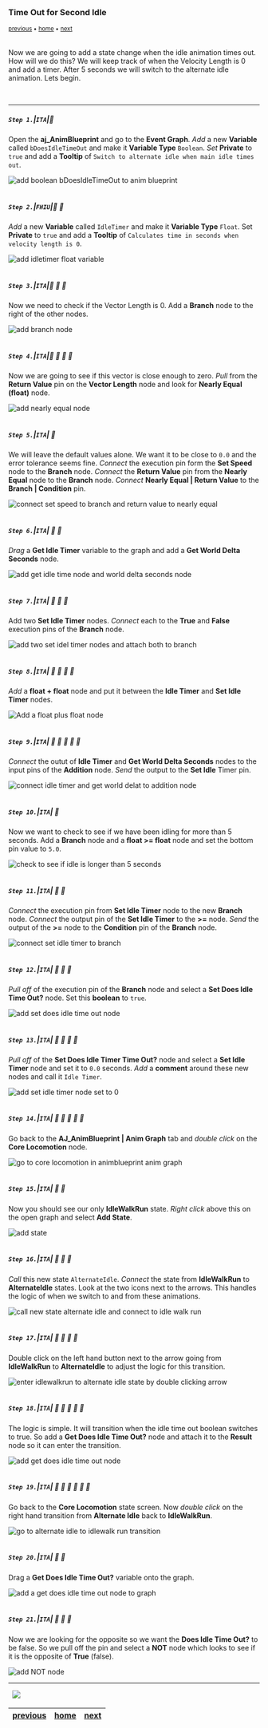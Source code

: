 <img src="https://via.placeholder.com/1000x4/45D7CA/45D7CA" alt="drawing" height="4px"/>

### Time Out for Second Idle

<sub>[previous](../anim-bp/README.md#user-content-our-first-animation-blueprint) • [home](../README.md#user-content-ue4-animations) • [next](../second-idle-ii/README.md#user-content-time-out-for-second-idle-ii)</sub>

<img src="https://via.placeholder.com/1000x4/45D7CA/45D7CA" alt="drawing" height="4px"/>

Now we are going to add a state change when the idle animation times out. How will we do this? We will keep track of when the Velocity Length is 0 and add a timer. After 5 seconds we will switch to the alternate idle animation. Lets begin.

<br>

---


##### `Step 1.`\|`ITA`|:small_blue_diamond:

Open the **aj_AnimBlueprint** and go to the **Event Graph**. *Add* a new **Variable** called `bDoesIdleTimeOut` and make it **Variable Type** `Boolean`. *Set* **Private** to `true` and add a **Tooltip** of `Switch to alternate idle when main idle times out`.

![add boolean bDoesIdleTimeOut to anim blueprint](images/AddDoesIdleTimeOutBooleanVar.jpg)

<img src="https://via.placeholder.com/500x2/45D7CA/45D7CA" alt="drawing" height="2px" alt = ""/>

##### `Step 2.`\|`FHIU`|:small_blue_diamond: :small_blue_diamond: 

*Add* a new **Variable** called `IdleTimer` and make it **Variable Type** `Float`. Set **Private** to `true` and add a **Tooltip** of `Calculates time in seconds when velocity length is 0`.

![add idletimer float variable](images/AddIdleTimerVariable.jpg)

<img src="https://via.placeholder.com/500x2/45D7CA/45D7CA" alt="drawing" height="2px" alt = ""/>

##### `Step 3.`\|`ITA`|:small_blue_diamond: :small_blue_diamond: :small_blue_diamond:

Now we need to check if the Vector Length is 0. Add a **Branch** node to the right of the other nodes.

![add branch node](images/AddBranchNodeToAnimBP.jpg)

<img src="https://via.placeholder.com/500x2/45D7CA/45D7CA" alt="drawing" height="2px" alt = ""/>

##### `Step 4.`\|`ITA`|:small_blue_diamond: :small_blue_diamond: :small_blue_diamond: :small_blue_diamond:

Now we are going to see if this vector is close enough to zero. *Pull* from the **Return Value** pin on the **Vector Length** node and look for **Nearly Equal (float)** node.

![add nearly equal node](images/NearlyEqualVectorLength.jpg)

<img src="https://via.placeholder.com/500x2/45D7CA/45D7CA" alt="drawing" height="2px" alt = ""/>

##### `Step 5.`\|`ITA`| :small_orange_diamond:

We will leave the default values alone. We want it to be close to `0.0` and the error tolerance seems fine. *Connect* the execution pin form the **Set Speed** node to the **Branch** node. *Connect* the **Return Value** pin from the **Nearly Equal** node to the **Branch** node. *Connect* **Nearly Equal | Return Value** to the **Branch | Condition** pin.

![connect set speed to branch and return value to nearly equal](images/ExecutionPinsAndBranchCondition.jpg)

<img src="https://via.placeholder.com/500x2/45D7CA/45D7CA" alt="drawing" height="2px" alt = ""/>

##### `Step 6.`\|`ITA`| :small_orange_diamond: :small_blue_diamond:

*Drag* a **Get Idle Timer** variable to the graph and add a **Get World Delta Seconds** node.

![add get idle time node and world delta seconds node](images/GetIdleTimerDeltaSeconds.jpg)

<img src="https://via.placeholder.com/500x2/45D7CA/45D7CA" alt="drawing" height="2px" alt = ""/>

##### `Step 7.`\|`ITA`| :small_orange_diamond: :small_blue_diamond: :small_blue_diamond:

Add two **Set Idle Timer** nodes. *Connect* each to the **True** and **False** execution pins of the **Branch** node.

![add two set idel timer nodes and attach both to branch](images/AddTwoSetIdleTimerNodes.jpg)

<img src="https://via.placeholder.com/500x2/45D7CA/45D7CA" alt="drawing" height="2px" alt = ""/>

##### `Step 8.`\|`ITA`| :small_orange_diamond: :small_blue_diamond: :small_blue_diamond: :small_blue_diamond:

*Add* a **float + float** node and put it between the **Idle Timer** and **Set Idle Timer** nodes.

![Add a float plus float node](images/AddFloatPlusFloatNode.jpg)

<img src="https://via.placeholder.com/500x2/45D7CA/45D7CA" alt="drawing" height="2px" alt = ""/>

##### `Step 9.`\|`ITA`| :small_orange_diamond: :small_blue_diamond: :small_blue_diamond: :small_blue_diamond: :small_blue_diamond:

*Connect* the outut of **Idle Timer** and **Get World Delta Seconds** nodes to the input pins of the **Addition** node. *Send* the output to the **Set Idle** Timer pin.

![connect idle timer and get world delat to addition node](images/ConnectAdditionPinsForTimer.jpg)

<img src="https://via.placeholder.com/500x2/45D7CA/45D7CA" alt="drawing" height="2px" alt = ""/>

##### `Step 10.`\|`ITA`| :large_blue_diamond:

Now we want to check to see if we have been idling for more than 5 seconds. Add a **Branch** node and a **float >= float** node and set the bottom pin value to `5.0`.

![check to see if idle is longer than 5 seconds](images/LongerThan5SecondsInIdle.jpg)

<img src="https://via.placeholder.com/500x2/45D7CA/45D7CA" alt="drawing" height="2px" alt = ""/>

##### `Step 11.`\|`ITA`| :large_blue_diamond: :small_blue_diamond: 

*Connect* the execution pin from **Set Idle Timer** node to the new **Branch** node. *Connect* the output pin of the **Set Idle Timer** to the **>=** node. *Send* the output of the **>=** node to the **Condition** pin of the **Branch** node.

![connect set idle timer to branch](images/ConnectIdletimerToBranch.jpg)

<img src="https://via.placeholder.com/500x2/45D7CA/45D7CA" alt="drawing" height="2px" alt = ""/>


##### `Step 12.`\|`ITA`| :large_blue_diamond: :small_blue_diamond: :small_blue_diamond: 

*Pull off* of the execution pin of the **Branch** node and select a **Set Does Idle Time Out?** node. Set this **boolean** to `true`.

![add set does idle time out node](images/PullOffExecutionPin.jpg)

<img src="https://via.placeholder.com/500x2/45D7CA/45D7CA" alt="drawing" height="2px" alt = ""/>

##### `Step 13.`\|`ITA`| :large_blue_diamond: :small_blue_diamond: :small_blue_diamond:  :small_blue_diamond: 

*Pull off* of the **Set Does Idle Timer Time Out?** node and select a **Set Idle Timer** node and set it to `0.0` seconds. *Add* a **comment** around these new nodes and call it `Idle Timer`.

![add set idle timer node set to 0](images/SetIdleTimeToZeroAddComment.jpg)

<img src="https://via.placeholder.com/500x2/45D7CA/45D7CA" alt="drawing" height="2px" alt = ""/>

##### `Step 14.`\|`ITA`| :large_blue_diamond: :small_blue_diamond: :small_blue_diamond: :small_blue_diamond:  :small_blue_diamond: 

Go back to the **AJ_AnimBlueprint | Anim Graph** tab and *double click* on the **Core Locomotion** node.

![go to core locomotion in animblueprint anim graph](images/DoubleClickCoreLocoStateMach.jpg)

<img src="https://via.placeholder.com/500x2/45D7CA/45D7CA" alt="drawing" height="2px" alt = ""/>

##### `Step 15.`\|`ITA`| :large_blue_diamond: :small_orange_diamond: 

Now you should see our only **IdleWalkRun** state. *Right click* above this on the open graph and select **Add State**.

![add state](images/AddNewAlternateIdleState.jpg)

<img src="https://via.placeholder.com/500x2/45D7CA/45D7CA" alt="drawing" height="2px" alt = ""/>

##### `Step 16.`\|`ITA`| :large_blue_diamond: :small_orange_diamond:   :small_blue_diamond: 

*Call* this new state `AlternateIdle`. *Connect* the state from **IdleWalkRun** to **AlternateIdle** states. Look at the two icons next to the arrows. This handles the logic of when we switch to and from these animations.

![call new state alternate idle and connect to idle walk run](images/CallItAlternateIdle.jpg)

<img src="https://via.placeholder.com/500x2/45D7CA/45D7CA" alt="drawing" height="2px" alt = ""/>

##### `Step 17.`\|`ITA`| :large_blue_diamond: :small_orange_diamond: :small_blue_diamond: :small_blue_diamond:

Double click on the left hand button next to the arrow going from **IdleWalkRun** to **AlternateIdle** to adjust the logic for this transition.

![enter idlewalkrun to alternate idle state by double clicking arrow](images/DoubleClickLeftHandLogic.jpg)

<img src="https://via.placeholder.com/500x2/45D7CA/45D7CA" alt="drawing" height="2px" alt = ""/>

##### `Step 18.`\|`ITA`| :large_blue_diamond: :small_orange_diamond: :small_blue_diamond: :small_blue_diamond: :small_blue_diamond:

The logic is simple. It will transition when the idle time out boolean switches to true. So add a **Get Does Idle Time Out?** node and attach it to the **Result** node so it can enter the transition.

![add get does idle time out node](images/AddDoesIdleTimeOutTrue.jpg)

<img src="https://via.placeholder.com/500x2/45D7CA/45D7CA" alt="drawing" height="2px" alt = ""/>

##### `Step 19.`\|`ITA`| :large_blue_diamond: :small_orange_diamond: :small_blue_diamond: :small_blue_diamond: :small_blue_diamond: :small_blue_diamond:

Go back to the **Core Locomotion** state screen. Now *double click* on the right hand transition from **Alternate Idle** back to **IdleWalkRun**.

![go to alternate idle to idlewalk run transition](images/DoubleClickRightHandLogic.jpg)

<img src="https://via.placeholder.com/500x2/45D7CA/45D7CA" alt="drawing" height="2px" alt = ""/>

##### `Step 20.`\|`ITA`| :large_blue_diamond: :large_blue_diamond:

Drag a **Get Does Idle Time Out?** variable onto the graph.

![add a get does idle time out node to graph](images/AddDoesIdleTimeOutVari.jpg)

<img src="https://via.placeholder.com/500x2/45D7CA/45D7CA" alt="drawing" height="2px" alt = ""/>

##### `Step 21.`\|`ITA`| :large_blue_diamond: :large_blue_diamond: :small_blue_diamond:

Now we are looking for the opposite so we want the **Does Idle Time Out?** to be false. So we pull off the pin and select a **NOT** node which looks to see if it is the opposite of **True** (false).

![add NOT node](images/BooleanNotNode.jpg)

___


<img src="https://via.placeholder.com/1000x4/dba81a/dba81a" alt="drawing" height="4px" alt = ""/>

<img src="https://via.placeholder.com/1000x100/45D7CA/000000/?text=Next Up - Time Out for Second Idle II">

<img src="https://via.placeholder.com/1000x4/dba81a/dba81a" alt="drawing" height="4px" alt = ""/>

| [previous](../anim-bp/README.md#user-content-our-first-animation-blueprint)| [home](../README.md#user-content-ue4-animations) | [next](../second-idle-ii/README.md#user-content-time-out-for-second-idle-ii)|
|---|---|---|
